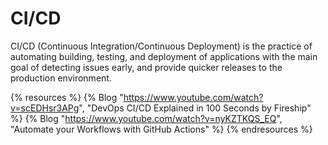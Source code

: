 # CI/CD

CI/CD (Continuous Integration/Continuous Deployment) is the practice of automating building, testing, and deployment of applications with the main goal of detecting issues early, and provide quicker releases to the production environment.

{% resources %}
  {% Blog "https://www.youtube.com/watch?v=scEDHsr3APg", "DevOps CI/CD Explained in 100 Seconds by Fireship" %}
  {% Blog "https://www.youtube.com/watch?v=nyKZTKQS_EQ", "Automate your Workflows with GitHub Actions" %}
{% endresources %}
